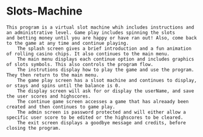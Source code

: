 # Slots-Machine
    This program is a virtual slot machine whih includes instructions and an administrative level. Game play includes spinning the slots
    and betting money until you are happy or have ran out! Also, come back to the game at any time and continue playing.
        The splash screen gives a brief introduction and a fun animation of rolling casino chips. It also continues to the main menu.
        The main menu displays each continue option and includes graphics of slots symbols. This also controls the program flow.
        The instrutions display how to play the game and use the program. They then return to the main menu.
        The game play screen has a slsot machine and continues to display, or stays and spins until the balance is 0.
        The display screen will ask for or display the userName, and save the user scores and highscores.
        The continue game screen accesses a game that has alreaady been created and then continues to game play.
        The admin screen is password protected and will either allow a specific user score to be edited or the highscores to be cleared.
        The exit screen displays a goodbye message and credits, before closing the program.
